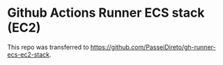 # Github Actions Runner ECS stack (EC2)
This repo was transferred to https://github.com/PasseiDireto/gh-runner-ecs-ec2-stack.
